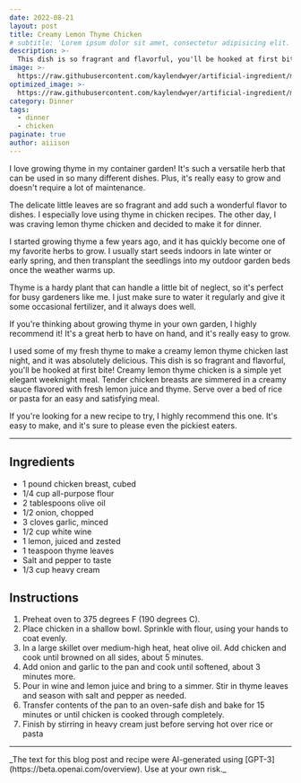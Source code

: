 ```yaml
---
date: 2022-08-21
layout: post
title: Creamy Lemon Thyme Chicken
# subtitle: 'Lorem ipsum dolor sit amet, consectetur adipisicing elit.'
description: >-
  This dish is so fragrant and flavorful, you'll be hooked at first bite!
image: >-
  https://raw.githubusercontent.com/kaylendwyer/artificial-ingredient/master/assets/img/uploads/dalle-lemon-chicken-full.png
optimized_image: >-
  https://raw.githubusercontent.com/kaylendwyer/artificial-ingredient/master/assets/img/uploads/dalle-lemon-chicken-thumbnail.png
category: Dinner
tags:
  - dinner
  - chicken
paginate: true
author: aiiison
---
```


I love growing thyme in my container garden! It's such a versatile herb that can be used in so many different dishes. Plus, it's really easy to grow and doesn't require a lot of maintenance.

The delicate little leaves are so fragrant and add such a wonderful flavor to dishes. I especially love using thyme in chicken recipes. The other day, I was craving lemon thyme chicken and decided to make it for dinner.

I started growing thyme a few years ago, and it has quickly become one of my favorite herbs to grow. I usually start seeds indoors in late winter or early spring, and then transplant the seedlings into my outdoor garden beds once the weather warms up.

Thyme is a hardy plant that can handle a little bit of neglect, so it's perfect for busy gardeners like me. I just make sure to water it regularly and give it some occasional fertilizer, and it always does well.

If you're thinking about growing thyme in your own garden, I highly recommend it! It's a great herb to have on hand, and it's really easy to grow.

I used some of my fresh thyme to make a creamy lemon thyme chicken last night, and it was absolutely delicious. This dish is so fragrant and flavorful, you'll be hooked at first bite! Creamy lemon thyme chicken is a simple yet elegant weeknight meal. Tender chicken breasts are simmered in a creamy sauce flavored with fresh lemon juice and thyme. Serve over a bed of rice or pasta for an easy and satisfying meal.

If you're looking for a new recipe to try, I highly recommend this one. It's easy to make, and it's sure to please even the pickiest eaters.

<hr>

## Ingredients
- 1 pound chicken breast, cubed
- 1/4 cup all-purpose flour
- 2 tablespoons olive oil
- 1/2 onion, chopped
- 3 cloves garlic, minced
- 1/2 cup white wine
- 1 lemon, juiced and zested
- 1 teaspoon thyme leaves
- Salt and pepper to taste
- 1/3 cup heavy cream

## Instructions
 1. Preheat oven to 375 degrees F (190 degrees C).
 2. Place chicken in a shallow bowl. Sprinkle with flour, using your hands to coat evenly.
 3. In a large skillet over medium-high heat, heat olive oil. Add chicken and cook until browned on all sides, about 5 minutes.
 4. Add onion and garlic to the pan and cook until softened, about 3 minutes more.
 5. Pour in wine and lemon juice and bring to a simmer. Stir in thyme leaves and season with salt and pepper as needed.
 6. Transfer contents of the pan to an oven-safe dish and bake for 15 minutes or until chicken is cooked through completely.
 7. Finish by stirring in heavy cream just before serving hot over rice or pasta

 <hr>
_The text for this blog post and recipe were AI-generated using [GPT-3](https://beta.openai.com/overview). Use at your own risk._
